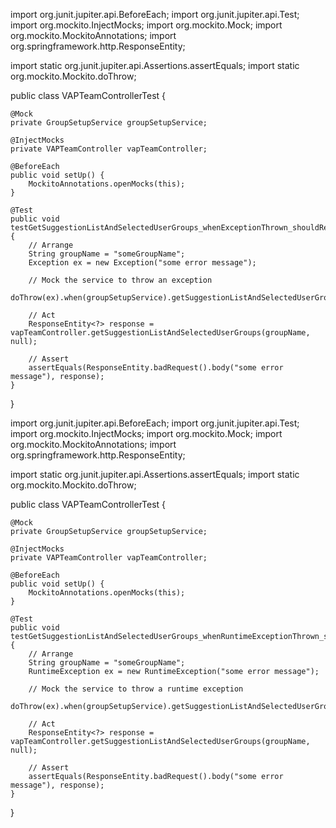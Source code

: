 import org.junit.jupiter.api.BeforeEach;
import org.junit.jupiter.api.Test;
import org.mockito.InjectMocks;
import org.mockito.Mock;
import org.mockito.MockitoAnnotations;
import org.springframework.http.ResponseEntity;

import static org.junit.jupiter.api.Assertions.assertEquals;
import static org.mockito.Mockito.doThrow;

public class VAPTeamControllerTest {

    @Mock
    private GroupSetupService groupSetupService;

    @InjectMocks
    private VAPTeamController vapTeamController;

    @BeforeEach
    public void setUp() {
        MockitoAnnotations.openMocks(this);
    }

    @Test
    public void testGetSuggestionListAndSelectedUserGroups_whenExceptionThrown_shouldReturnBadRequest() {
        // Arrange
        String groupName = "someGroupName";
        Exception ex = new Exception("some error message");

        // Mock the service to throw an exception
        doThrow(ex).when(groupSetupService).getSuggestionListAndSelectedUserGroups(groupName);

        // Act
        ResponseEntity<?> response = vapTeamController.getSuggestionListAndSelectedUserGroups(groupName, null);

        // Assert
        assertEquals(ResponseEntity.badRequest().body("some error message"), response);
    }
}


import org.junit.jupiter.api.BeforeEach;
import org.junit.jupiter.api.Test;
import org.mockito.InjectMocks;
import org.mockito.Mock;
import org.mockito.MockitoAnnotations;
import org.springframework.http.ResponseEntity;

import static org.junit.jupiter.api.Assertions.assertEquals;
import static org.mockito.Mockito.doThrow;

public class VAPTeamControllerTest {

    @Mock
    private GroupSetupService groupSetupService;

    @InjectMocks
    private VAPTeamController vapTeamController;

    @BeforeEach
    public void setUp() {
        MockitoAnnotations.openMocks(this);
    }

    @Test
    public void testGetSuggestionListAndSelectedUserGroups_whenRuntimeExceptionThrown_shouldReturnBadRequest() {
        // Arrange
        String groupName = "someGroupName";
        RuntimeException ex = new RuntimeException("some error message");

        // Mock the service to throw a runtime exception
        doThrow(ex).when(groupSetupService).getSuggestionListAndSelectedUserGroups(groupName);

        // Act
        ResponseEntity<?> response = vapTeamController.getSuggestionListAndSelectedUserGroups(groupName, null);

        // Assert
        assertEquals(ResponseEntity.badRequest().body("some error message"), response);
    }
}